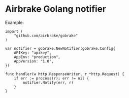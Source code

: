 Airbrake Golang notifier
========================

Example:

    import (
        "github.com/airbrake/gobrake"
    )

    var notifier = gobrake.NewNotifier(gobrake.Config{
        APIKey: "apikey",
        AppEnv: "production",
        AppVersion: "1.0",
    })

    func handler(w http.ResponseWriter, r *http.Request) {
        if err := process(r); err != nil {
            notifier.Notify(err, r)
        }
    }
